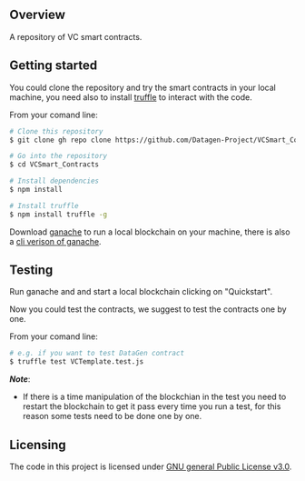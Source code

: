 ##  Overview

A repository of VC smart contracts.

## Getting started

You could clone the repository and try the smart contracts in your local machine, you need also to install [truffle](https://trufflesuite.com/truffle/) to interact with the code.

From your comand line:
```bash
# Clone this repository 
$ git clone gh repo clone https://github.com/Datagen-Project/VCSmart_Contracts.git

# Go into the repository
$ cd VCSmart_Contracts

# Install dependencies
$ npm install

# Install truffle 
$ npm install truffle -g
```

Download [ganache](https://trufflesuite.com/ganache/) to run a local blockchain on your machine, there is also a [cli verison of ganache](https://github.com/trufflesuite/ganache-cli-archive).

## Testing 

Run ganache and and start a local blockchain clicking on "Quickstart".

Now you could test the contracts, we suggest to test the contracts one by one.

From your comand line:

```bash
# e.g. if you want to test DataGen contract
$ truffle test VCTemplate.test.js
```
***Note***: 

- If there is a time manipulation of the blockchian in the test you need to restart the blockchain to get it pass every time you run a test, for this reason some tests need to be done one by one.

## Licensing

The code in this project is licensed under [GNU general Public License v3.0](https://github.com/Datagen-Project/DataGen-Smart-Contracts/blob/main/LICENSE.md).
